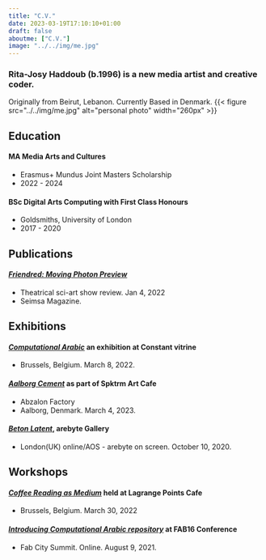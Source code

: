 ```yaml
---
title: "C.V."
date: 2023-03-19T17:10:10+01:00
draft: false
aboutme: ["C.V."]
image: "../../img/me.jpg"
---
```


### Rita-Josy Haddoub (b.1996) is a new media artist and creative coder.
Originally from Beirut, Lebanon. Currently Based in Denmark. 
{{< figure src="../../img/me.jpg" alt="personal photo"  width="260px" >}}


## Education 

#### MA Media Arts and Cultures 

* Erasmus+ Mundus Joint Masters Scholarship 
* 2022 - 2024

#### BSc Digital Arts Computing with First Class Honours

* Goldsmiths, University of London
* 2017 - 2020


## Publications

#### [*Friendred: Moving Photon Preview*][seisma]
* Theatrical sci-art show review. Jan 4, 2022
* Seimsa Magazine. 

## Exhibitions

#### [*Computational Arabic*][constantv] an exhibition at **Constant vitrine**
* Brussels, Belgium. March 8, 2022.

#### <ins>*Aalborg Cement*</ins> as part of **Spktrm Art Cafe**
* Abzalon Factory 
* Aalborg, Denmark. March 4, 2023. 

#### [*Beton Latent*][aol], **arebyte Gallery**
* London(UK) online/AOS - arebyte on screen. October 10, 2020. 
  

## Workshops 

#### [*Coffee Reading as Medium*][lgp] held at **Lagrange Points Cafe**
* Brussels, Belgium. March 30, 2022

#### [*Introducing Computational Arabic repository*][Fab] at **FAB16 Conference**
* Fab City Summit. Online. August 9, 2021. 
 
[seisma]:https://seismamag.com/theatre-dance/friendred 
[constantv]:https://constantvzw.org/site/Constant_V-Computational-Arabic,3563.html
[aol]:https://aos.arebyte.com/contents/remote-latency/ 
[lgp]:https://fb.me/e/2kNu4RHcw 
[Fab]:https://fab16.sched.com/event/litR/computational-arabic-engarabic 

 
